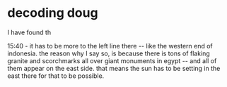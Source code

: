 # decoding doug

I have found th


15:40 - it has to be more to the left line there -- like the western end of indonesia. the reason why I say so, is because there is tons of flaking granite and scorchmarks all over giant monuments in egypt -- and all of them appear on the east side. that means the sun has to be setting in the east there for that to be possible.
